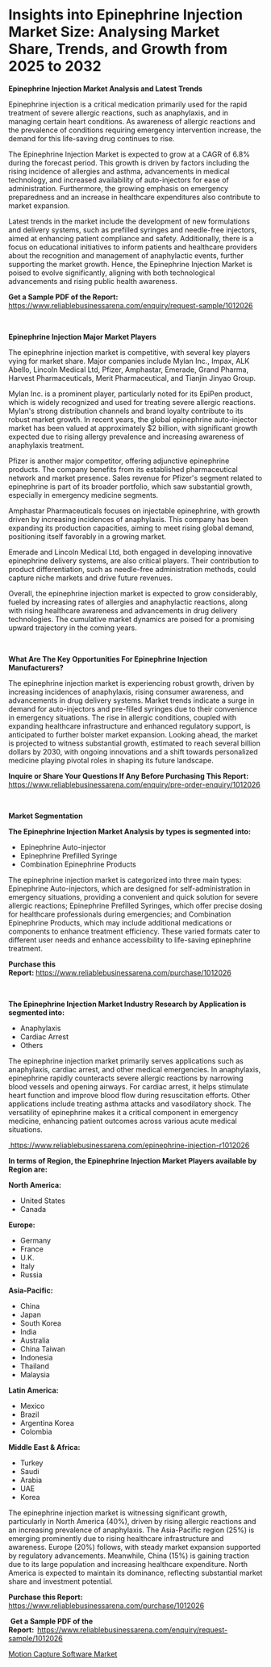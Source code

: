 <p><h1>Insights into Epinephrine Injection Market Size: Analysing Market Share, Trends, and Growth from 2025 to 2032</h1></p><p><strong>Epinephrine Injection Market Analysis and Latest Trends</strong></p>
<p><p>Epinephrine injection is a critical medication primarily used for the rapid treatment of severe allergic reactions, such as anaphylaxis, and in managing certain heart conditions. As awareness of allergic reactions and the prevalence of conditions requiring emergency intervention increase, the demand for this life-saving drug continues to rise. </p><p>The Epinephrine Injection Market is expected to grow at a CAGR of 6.8% during the forecast period. This growth is driven by factors including the rising incidence of allergies and asthma, advancements in medical technology, and increased availability of auto-injectors for ease of administration. Furthermore, the growing emphasis on emergency preparedness and an increase in healthcare expenditures also contribute to market expansion. </p><p>Latest trends in the market include the development of new formulations and delivery systems, such as prefilled syringes and needle-free injectors, aimed at enhancing patient compliance and safety. Additionally, there is a focus on educational initiatives to inform patients and healthcare providers about the recognition and management of anaphylactic events, further supporting the market growth. Hence, the Epinephrine Injection Market is poised to evolve significantly, aligning with both technological advancements and rising public health awareness.</p></p>
<p><strong>Get a Sample PDF of the Report:&nbsp;</strong> <a href="https://www.reliablebusinessarena.com/enquiry/request-sample/1012026?utm_campaign=2110&utm_medium=2&utm_source=Github&utm_content=ia&utm_term=06032025&utm_id=epinephrine-injection">https://www.reliablebusinessarena.com/enquiry/request-sample/1012026</a></p>
<p>&nbsp;</p>
<p><strong>Epinephrine Injection Major Market Players</strong></p>
<p><p>The epinephrine injection market is competitive, with several key players vying for market share. Major companies include Mylan Inc., Impax, ALK Abello, Lincoln Medical Ltd, Pfizer, Amphastar, Emerade, Grand Pharma, Harvest Pharmaceuticals, Merit Pharmaceutical, and Tianjin Jinyao Group.</p><p>Mylan Inc. is a prominent player, particularly noted for its EpiPen product, which is widely recognized and used for treating severe allergic reactions. Mylan's strong distribution channels and brand loyalty contribute to its robust market growth. In recent years, the global epinephrine auto-injector market has been valued at approximately $2 billion, with significant growth expected due to rising allergy prevalence and increasing awareness of anaphylaxis treatment.</p><p>Pfizer is another major competitor, offering adjunctive epinephrine products. The company benefits from its established pharmaceutical network and market presence. Sales revenue for Pfizer's segment related to epinephrine is part of its broader portfolio, which saw substantial growth, especially in emergency medicine segments.</p><p>Amphastar Pharmaceuticals focuses on injectable epinephrine, with growth driven by increasing incidences of anaphylaxis. This company has been expanding its production capacities, aiming to meet rising global demand, positioning itself favorably in a growing market.</p><p>Emerade and Lincoln Medical Ltd, both engaged in developing innovative epinephrine delivery systems, are also critical players. Their contribution to product differentiation, such as needle-free administration methods, could capture niche markets and drive future revenues.</p><p>Overall, the epinephrine injection market is expected to grow considerably, fueled by increasing rates of allergies and anaphylactic reactions, along with rising healthcare awareness and advancements in drug delivery technologies. The cumulative market dynamics are poised for a promising upward trajectory in the coming years.</p></p>
<p>&nbsp;</p>
<p><strong>What Are The Key Opportunities For Epinephrine Injection Manufacturers?</strong></p>
<p><p>The epinephrine injection market is experiencing robust growth, driven by increasing incidences of anaphylaxis, rising consumer awareness, and advancements in drug delivery systems. Market trends indicate a surge in demand for auto-injectors and pre-filled syringes due to their convenience in emergency situations. The rise in allergic conditions, coupled with expanding healthcare infrastructure and enhanced regulatory support, is anticipated to further bolster market expansion. Looking ahead, the market is projected to witness substantial growth, estimated to reach several billion dollars by 2030, with ongoing innovations and a shift towards personalized medicine playing pivotal roles in shaping its future landscape.</p></p>
<p><strong>Inquire or Share Your Questions If Any Before Purchasing This Report:</strong> <a href="https://www.reliablebusinessarena.com/enquiry/pre-order-enquiry/1012026?utm_campaign=2110&utm_medium=2&utm_source=Github&utm_content=ia&utm_term=06032025&utm_id=epinephrine-injection">https://www.reliablebusinessarena.com/enquiry/pre-order-enquiry/1012026</a></p>
<p>&nbsp;</p>
<p><strong>Market Segmentation</strong></p>
<p><strong>The Epinephrine Injection Market Analysis by types is segmented into:</strong></p>
<p><ul><li>Epinephrine Auto-injector</li><li>Epinephrine Prefilled Syringe</li><li>Combination Epinephrine Products</li></ul></p>
<p><p>The epinephrine injection market is categorized into three main types: Epinephrine Auto-injectors, which are designed for self-administration in emergency situations, providing a convenient and quick solution for severe allergic reactions; Epinephrine Prefilled Syringes, which offer precise dosing for healthcare professionals during emergencies; and Combination Epinephrine Products, which may include additional medications or components to enhance treatment efficiency. These varied formats cater to different user needs and enhance accessibility to life-saving epinephrine treatment.</p></p>
<p><strong>Purchase this Report:&nbsp;</strong><a href="https://www.reliablebusinessarena.com/purchase/1012026?utm_campaign=2110&utm_medium=2&utm_source=Github&utm_content=ia&utm_term=06032025&utm_id=epinephrine-injection">https://www.reliablebusinessarena.com/purchase/1012026</a></p>
<p>&nbsp;</p>
<p><strong>The Epinephrine Injection Market Industry Research by Application is segmented into:</strong></p>
<p><ul><li>Anaphylaxis</li><li>Cardiac Arrest</li><li>Others</li></ul></p>
<p><p>The epinephrine injection market primarily serves applications such as anaphylaxis, cardiac arrest, and other medical emergencies. In anaphylaxis, epinephrine rapidly counteracts severe allergic reactions by narrowing blood vessels and opening airways. For cardiac arrest, it helps stimulate heart function and improve blood flow during resuscitation efforts. Other applications include treating asthma attacks and vasodilatory shock. The versatility of epinephrine makes it a critical component in emergency medicine, enhancing patient outcomes across various acute medical situations.</p></p>
<p><a href="https://www.reliablebusinessarena.com/epinephrine-injection-r1012026?utm_campaign=2110&utm_medium=2&utm_source=Github&utm_content=ia&utm_term=06032025&utm_id=epinephrine-injection">&nbsp;https://www.reliablebusinessarena.com/epinephrine-injection-r1012026</a></p>
<p><strong>In terms of Region, the Epinephrine Injection Market Players available by Region are:</strong></p>
<p>
    <p> <strong> North America: </strong>
        <ul>
            <li>United States</li>
            <li>Canada</li>
        </ul>
        </p> 
    <p> <strong> Europe: </strong>
        <ul>
            <li>Germany</li>
            <li>France</li>
            <li>U.K.</li>
            <li>Italy</li>
            <li>Russia</li>
        </ul>
        </p> 
    <p> <strong> Asia-Pacific: </strong>
        <ul>
            <li>China</li>
            <li>Japan</li>
            <li>South Korea</li>
            <li>India</li>
            <li>Australia</li>
            <li>China Taiwan</li>
            <li>Indonesia</li>
            <li>Thailand</li>
            <li>Malaysia</li>
        </ul>
        </p> 
    <p> <strong> Latin America: </strong>
        <ul>
            <li>Mexico</li>
            <li>Brazil</li>
            <li>Argentina Korea</li>
            <li>Colombia</li>
        </ul>
        </p> 
    <p> <strong> Middle East & Africa: </strong>
        <ul>
            <li>Turkey</li>
            <li>Saudi</li>
            <li>Arabia</li>
            <li>UAE</li>
            <li>Korea</li>
        </ul>
    </p>
    </p>
<p><p>The epinephrine injection market is witnessing significant growth, particularly in North America (40%), driven by rising allergic reactions and an increasing prevalence of anaphylaxis. The Asia-Pacific region (25%) is emerging prominently due to rising healthcare infrastructure and awareness. Europe (20%) follows, with steady market expansion supported by regulatory advancements. Meanwhile, China (15%) is gaining traction due to its large population and increasing healthcare expenditure. North America is expected to maintain its dominance, reflecting substantial market share and investment potential.</p></p>
<p><strong>Purchase this Report: </strong><a href="https://www.reliablebusinessarena.com/purchase/1012026?utm_campaign=2110&utm_medium=2&utm_source=Github&utm_content=ia&utm_term=06032025&utm_id=epinephrine-injection">https://www.reliablebusinessarena.com/purchase/1012026</a></p>
<p>&nbsp;<strong>Get a Sample PDF of the Report:&nbsp;&nbsp;</strong><a href="https://www.reliablebusinessarena.com/enquiry/request-sample/1012026?utm_campaign=2110&utm_medium=2&utm_source=Github&utm_content=ia&utm_term=06032025&utm_id=epinephrine-injection">https://www.reliablebusinessarena.com/enquiry/request-sample/1012026</a></p>
<p><strong></strong></p>
<p><p><a href="https://github.com/ashepherd82/Market-Research-Report-List-7/blob/main/motion-capture-software-market.md?utm_campaign=2110&utm_medium=2&utm_source=Github&utm_content=ia&utm_term=06032025&utm_id=epinephrine-injection">Motion Capture Software Market</a></p></p>